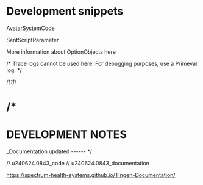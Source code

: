 # Development snippets

<see href="github.com/spectrum-health-systems/Tingen-Documentation/blob/main/Glossary.md#avatar-system-code">AvatarSystemCode</see>

<see href="github.com/spectrum-health-systems/Tingen-Documentation/blob/main/Glossary.md#avatar-script-parameter">SentScriptParameter</see>

 More information about OptionObjects <see href="github.com/spectrum-health-systems/Tingen-Documentation/blob/main/Glossary.md#avatar-optionobject">here</see>


/* Trace logs cannot be used here. For debugging purposes, use a Primeval log. */

/*[1]*/


/*
=================
DEVELOPMENT NOTES
=================

_Documentation updated ------
*/



// u240624.0843_code
// u240624.0843_documentation


https://spectrum-health-systems.github.io/Tingen-Documentation/